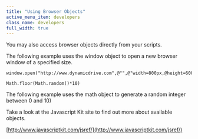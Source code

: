 ```yaml
---
title: "Using Browser Objects"
active_menu_item: developers
class_name: developers
full_width: true
---
```



You may also access browser objects directly from your scripts.

The following example uses the window object to open a new browser window of a specified size.

    window.open("http://www.dynamicdrive.com",@"",@"width=800px,@height=600px,@resizable")
     
    Math.floor(Math.random()*10)
   

The following example uses the math object to generate a random integer between 0 and 10)

Take a look at the Javascript Kit site to find out more about available objects.

[http://www.javascriptkit.com/jsref/](http://www.javascriptkit.com/jsref/)

